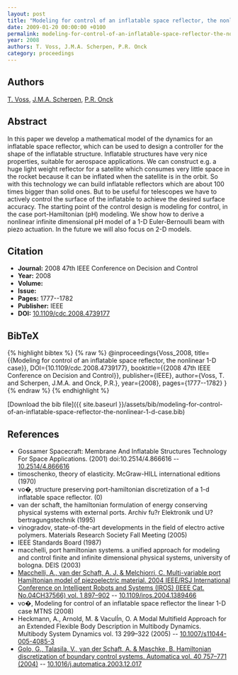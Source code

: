 ```yaml
---
layout: post
title: "Modeling for control of an inflatable space reflector, the nonlinear 1-D case"
date: 2009-01-20 00:00:00 +0100
permalink: modeling-for-control-of-an-inflatable-space-reflector-the-nonlinear-1-d-case
year: 2008
authors: T. Voss, J.M.A. Scherpen, P.R. Onck
category: proceedings
---
```

 
## Authors
[T. Voss](authors/thomas-voss), [J.M.A. Scherpen](authors/jacquelien-m-a-scherpen), [P.R. Onck](authors/p-r-onck)
 
## Abstract
In this paper we develop a mathematical model of the dynamics for an inflatable space reflector, which can be used to design a controller for the shape of the inflatable structure. Inflatable structures have very nice properties, suitable for aerospace applications. We can construct e.g. a huge light weight reflector for a satellite which consumes very little space in the rocket because it can be inflated when the satellite is in the orbit. So with this technology we can build inflatable reflectors which are about 100 times bigger than solid ones. But to be useful for telescopes we have to actively control the surface of the inflatable to achieve the desired surface accuracy. The starting point of the control design is modeling for control, in the case port-Hamiltonian (pH) modeling. We show how to derive a nonlinear infinite dimensional pH model of a 1-D Euler-Bernoulli beam with piezo actuation. In the future we will also focus on 2-D models.
 
## Citation
- **Journal:** 2008 47th IEEE Conference on Decision and Control
- **Year:** 2008
- **Volume:** 
- **Issue:** 
- **Pages:** 1777--1782
- **Publisher:** IEEE
- **DOI:** [10.1109/cdc.2008.4739177](https://doi.org/10.1109/cdc.2008.4739177)
 
## BibTeX
{% highlight bibtex %}
{% raw %}
@inproceedings{Voss_2008,
  title={{Modeling for control of an inflatable space reflector, the nonlinear 1-D case}},
  DOI={10.1109/cdc.2008.4739177},
  booktitle={{2008 47th IEEE Conference on Decision and Control}},
  publisher={IEEE},
  author={Voss, T. and Scherpen, J.M.A. and Onck, P.R.},
  year={2008},
  pages={1777--1782}
}
{% endraw %}
{% endhighlight %}
 
[Download the bib file]({{ site.baseurl }}/assets/bib/modeling-for-control-of-an-inflatable-space-reflector-the-nonlinear-1-d-case.bib)
 
## References
- Gossamer Spacecraft: Membrane And Inflatable Structures Technology For Space Applications. (2001) doi:10.2514/4.866616 -- [10.2514/4.866616](https://doi.org/10.2514/4.866616)
- timoschenko, theory of elasticity. McGraw-HILL international editions (1970)
- vo�, structure preserving port-hamiltonian discretization of a 1-d inflatable space reflector. (0)
- van der schaft, the hamiltonian formulation of energy conserving physical systems with external ports. Archiv fu?r Elektronik und U?bertragungstechnik (1995)
- vinogradov, state-of-the-art developments in the field of electro active polymers. Materials Research Society Fall Meeting (2005)
- IEEE Standards Board (1987)
- macchelli, port hamiltonian systems. a unified approach for modeling and control finite and infinite dimensional physical systems, university of bologna. DEIS (2003)
- [Macchelli, A., van der Schaft, A. J. & Melchiorri, C. Multi-variable port Hamiltonian model of piezoelectric material. 2004 IEEE/RSJ International Conference on Intelligent Robots and Systems (IROS) (IEEE Cat. No.04CH37566) vol. 1 897–902](multi-variable-port-hamiltonian-model-of-piezoelectric-material) -- [10.1109/iros.2004.1389466](https://doi.org/10.1109/iros.2004.1389466)
- vo�, Modeling for control of an inflatable space reflector the linear 1-D case MTNS (2008)
- Heckmann, A., Arnold, M. & VaculÍn, O. A Modal Multifield Approach for an Extended Flexible Body Description in Multibody Dynamics. Multibody System Dynamics vol. 13 299–322 (2005) -- [10.1007/s11044-005-4085-3](https://doi.org/10.1007/s11044-005-4085-3)
- [Golo, G., Talasila, V., van der Schaft, A. & Maschke, B. Hamiltonian discretization of boundary control systems. Automatica vol. 40 757–771 (2004)](hamiltonian-discretization-of-boundary-control-systems) -- [10.1016/j.automatica.2003.12.017](https://doi.org/10.1016/j.automatica.2003.12.017)

